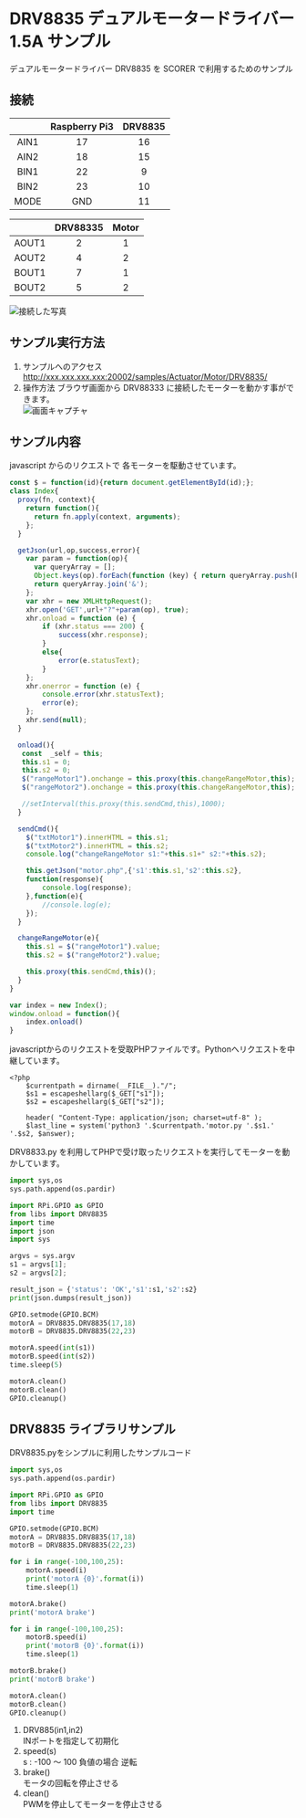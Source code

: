 # DRV8835 デュアルモータードライバー 1.5A サンプル
デュアルモータードライバー DRV8835 を SCORER で利用するためのサンプル

## 接続
| &nbsp; | Raspberry Pi3 | DRV8835 |
|:-----------:|:------------:|:------------:|
| AIN1 | 17 | 16 |
| AIN2 | 18 | 15 |
| BIN1 | 22 |  9 |
| BIN2 | 23 | 10 |
| MODE | GND | 11 |

| &nbsp; | DRV88335 | Motor |
|:-----------:|:------------:|:------------:|
| AOUT1 | 2 | 1 |
| AOUT2 | 4 | 2 |
| BOUT1 | 7 | 1 |
| BOUT2 | 5 | 2 |


![接続した写真](https://raw.githubusercontent.com/tfuru/tf-scorer-actuator/master/Motor/DRV8835/resources/2017-10-02%2014.40.36.jpg?token=ADwbngnxfHWNyukwNNZK_9Sln2ckxC3Vks5Z2w6CwA%3D%3D)

## サンプル実行方法
1. サンプルへのアクセス
http://xxx.xxx.xxx.xxx:20002/samples/Actuator/Motor/DRV8835/
2. 操作方法
ブラウザ画面から DRV88333 に接続したモーターを動かす事ができます。<br>
![画面キャプチャ](https://raw.githubusercontent.com/tfuru/tf-scorer-actuator/master/Motor/DRV8835/resources/2017-10-02%2014.43.54.png?token=ADwbnilbn_8mikclzanGMYam4IAa_9M3ks5Z2w4xwA%3D%3D)

## サンプル内容
javascript からのリクエストで 各モーターを駆動させています。
```javascript:index.js
const $ = function(id){return document.getElementById(id);};
class Index{
  proxy(fn, context){
    return function(){
      return fn.apply(context, arguments);
    };
  }

  getJson(url,op,success,error){
    var param = function(op){
      var queryArray = [];
      Object.keys(op).forEach(function (key) { return queryArray.push(key + '=' + encodeURIComponent(op[key])); });
      return queryArray.join('&');
    };
    var xhr = new XMLHttpRequest();
    xhr.open('GET',url+"?"+param(op), true);
    xhr.onload = function (e) {
        if (xhr.status === 200) {
            success(xhr.response);    
        }
        else{
            error(e.statusText);   
        }
    };
    xhr.onerror = function (e) {
        console.error(xhr.statusText);
        error(e);
    };
    xhr.send(null);
  }

  onload(){
   const  _self = this;
   this.s1 = 0;
   this.s2 = 0;
   $("rangeMotor1").onchange = this.proxy(this.changeRangeMotor,this);
   $("rangeMotor2").onchange = this.proxy(this.changeRangeMotor,this);

   //setInterval(this.proxy(this.sendCmd,this),1000);
  }

  sendCmd(){
    $("txtMotor1").innerHTML = this.s1;
    $("txtMotor2").innerHTML = this.s2;
    console.log("changeRangeMotor s1:"+this.s1+" s2:"+this.s2);

    this.getJson("motor.php",{'s1':this.s1,'s2':this.s2},
    function(response){
        console.log(response);    
    },function(e){
        //console.log(e);
    });
  }

  changeRangeMotor(e){
    this.s1 = $("rangeMotor1").value;
    this.s2 = $("rangeMotor2").value;

    this.proxy(this.sendCmd,this)();
  }
}

var index = new Index();
window.onload = function(){
    index.onload()
}
```

javascriptからのリクエストを受取PHPファイルです。Pythonへリクエストを中継しています。
```php:motor.php
<?php
    $currentpath = dirname(__FILE__)."/";
    $s1 = escapeshellarg($_GET["s1"]);
    $s2 = escapeshellarg($_GET["s2"]);

    header( "Content-Type: application/json; charset=utf-8" );
    $last_line = system('python3 '.$currentpath.'motor.py '.$s1.' '.$s2, $answer);
```

DRV8833.py を利用してPHPで受け取ったリクエストを実行してモーターを動かしています。
```python:motor.py
import sys,os
sys.path.append(os.pardir)

import RPi.GPIO as GPIO
from libs import DRV8835
import time
import json
import sys

argvs = sys.argv
s1 = argvs[1];
s2 = argvs[2];

result_json = {'status': 'OK','s1':s1,'s2':s2}
print(json.dumps(result_json))

GPIO.setmode(GPIO.BCM)
motorA = DRV8835.DRV8835(17,18)
motorB = DRV8835.DRV8835(22,23)

motorA.speed(int(s1))
motorB.speed(int(s2))
time.sleep(5)

motorA.clean()
motorB.clean()
GPIO.cleanup()


```

## DRV8835 ライブラリサンプル
DRV8835.pyをシンプルに利用したサンプルコード
```python:sample.py
import sys,os
sys.path.append(os.pardir)

import RPi.GPIO as GPIO
from libs import DRV8835
import time

GPIO.setmode(GPIO.BCM)
motorA = DRV8835.DRV8835(17,18)
motorB = DRV8835.DRV8835(22,23)

for i in range(-100,100,25):
    motorA.speed(i)
    print('motorA {0}'.format(i))
    time.sleep(1)

motorA.brake()
print('motorA brake')

for i in range(-100,100,25):
    motorB.speed(i)
    print('motorB {0}'.format(i))
    time.sleep(1)

motorB.brake()
print('motorB brake')

motorA.clean()
motorB.clean()
GPIO.cleanup()

```

1. DRV885(in1,in2) <br> INポートを指定して初期化
2. speed(s) <br> s : -100 〜 100 負値の場合 逆転
3. brake() <br> モータの回転を停止させる
4. clean() <br> PWMを停止してモーターを停止させる
